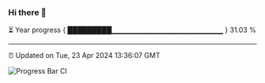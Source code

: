 ### Hi there 👋

⏳ Year progress { █████████▁▁▁▁▁▁▁▁▁▁▁▁▁▁▁▁▁▁▁▁▁ } 31.03 %

---

⏰ Updated on Tue, 23 Apr 2024 13:36:07 GMT

![Progress Bar CI](https://github.com/IshwaranRudhara/GIT-ACTION/workflows/Progress%20Bar%20CI/badge.svg)
